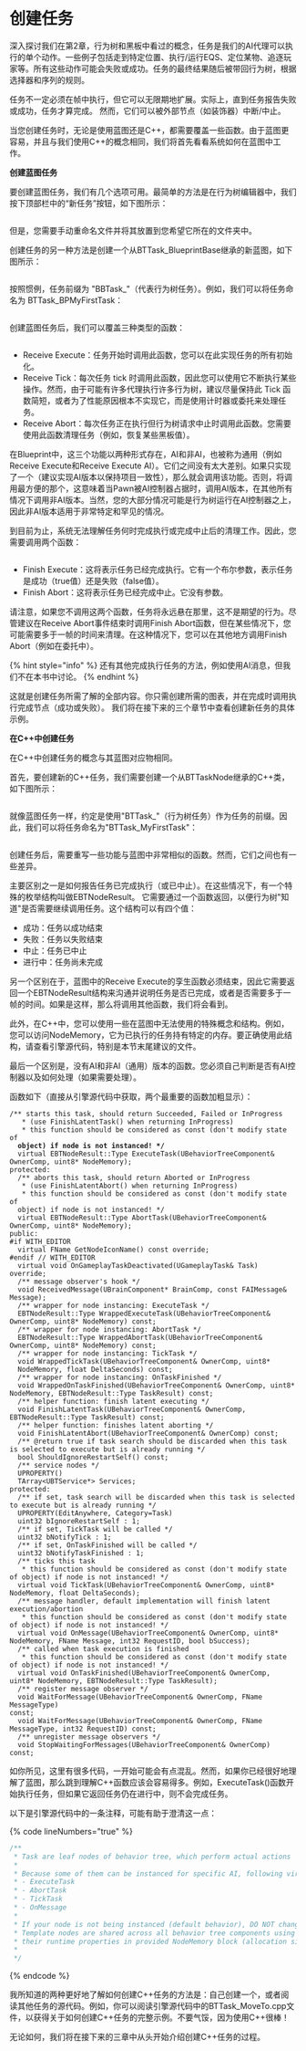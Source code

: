 # 创建任务

深入探讨我们在第2章，行为树和黑板中看过的概念，任务是我们的AI代理可以执行的单个动作。一些例子包括走到特定位置、执行/运行EQS、定位某物、追逐玩家等。所有这些动作可能会失败或成功。任务的最终结果随后被带回行为树，根据选择器和序列的规则。&#x20;

任务不一定必须在帧中执行，但它可以无限期地扩展。实际上，直到任务报告失败或成功，任务才算完成。 然而，它们可以被外部节点（如装饰器）中断/中止。&#x20;

当您创建任务时，无论是使用蓝图还是C++，都需要覆盖一些函数。由于蓝图更容易，并且与我们使用C++的概念相同，我们将首先看看系统如何在蓝图中工作。

**创建蓝图任务**

要创建蓝图任务，我们有几个选项可用。最简单的方法是在行为树编辑器中，我们按下顶部栏中的“新任务”按钮，如下图所示：&#x20;

<figure><img src="../../../.gitbook/assets/image.png" alt=""><figcaption></figcaption></figure>

但是，您需要手动重命名文件并将其放置到您希望它所在的文件夹中。&#x20;

创建任务的另一种方法是创建一个从BTTask\_BlueprintBase继承的新蓝图，如下图所示：

<figure><img src="../../../.gitbook/assets/image (1).png" alt=""><figcaption></figcaption></figure>

按照惯例，任务前缀为 "BBTask\_"（代表行为树任务）。例如，我们可以将任务命名为 BTTask\_BPMyFirstTask：

<figure><img src="../../../.gitbook/assets/image (2).png" alt=""><figcaption></figcaption></figure>

创建蓝图任务后，我们可以覆盖三种类型的函数：

<figure><img src="../../../.gitbook/assets/image (3).png" alt=""><figcaption></figcaption></figure>

* Receive Execute：任务开始时调用此函数，您可以在此实现任务的所有初始化。
* Receive Tick：每次任务 tick 时调用此函数，因此您可以使用它不断执行某些操作。然而，由于可能有许多代理执行许多行为树，建议尽量保持此 Tick 函数简短，或者为了性能原因根本不实现它，而是使用计时器或委托来处理任务。
* Receive Abort：每次任务正在执行但行为树请求中止时调用此函数。您需要使用此函数清理任务（例如，恢复某些黑板值）。

在Blueprint中，这三个功能以两种形式存在，AI和非AI，也被称为通用（例如Receive Execute和Receive Execute AI）。它们之间没有太大差别。如果只实现了一个（建议实现AI版本以保持项目一致性），那么就会调用该功能。否则，将调用最方便的那个，这意味着当Pawn被AI控制器占据时，调用AI版本，在其他所有情况下调用非AI版本。当然，您的大部分情况可能是行为树运行在AI控制器之上，因此非AI版本适用于非常特定和罕见的情况。

到目前为止，系统无法理解任务何时完成执行或完成中止后的清理工作。因此，您需要调用两个函数：

<figure><img src="../../../.gitbook/assets/image (4).png" alt=""><figcaption></figcaption></figure>

* Finish Execute：这将表示任务已经完成执行。它有一个布尔参数，表示任务是成功（true值）还是失败（false值）。
* Finish Abort：这将表示任务已经完成中止。它没有参数。

请注意，如果您不调用这两个函数，任务将永远悬在那里，这不是期望的行为。尽管建议在Receive Abort事件结束时调用Finish Abort函数，但在某些情况下，您可能需要多于一帧的时间来清理。在这种情况下，您可以在其他地方调用Finish Abort（例如在委托中）。

{% hint style="info" %}
还有其他完成执行任务的方法，例如使用AI消息，但我们不在本书中讨论。&#x20;
{% endhint %}

这就是创建任务所需了解的全部内容。你只需创建所需的图表，并在完成时调用执行完成节点（成功或失败）。 我们将在接下来的三个章节中查看创建新任务的具体示例。&#x20;

**在C++中创建任务**

在C++中创建任务的概念与其蓝图对应物相同。&#x20;

首先，要创建新的C++任务，我们需要创建一个从BTTaskNode继承的C++类，如下图所示：

<figure><img src="../../../.gitbook/assets/image (5).png" alt=""><figcaption></figcaption></figure>

就像蓝图任务一样，约定是使用"BTTask\_"（行为树任务）作为任务的前缀。因此，我们可以将任务命名为"BTTask\_MyFirstTask"：&#x20;

<figure><img src="../../../.gitbook/assets/image (6).png" alt=""><figcaption></figcaption></figure>

创建任务后，需要重写一些功能与蓝图中非常相似的函数。然而，它们之间也有一些差异。&#x20;

主要区别之一是如何报告任务已完成执行（或已中止）。在这些情况下，有一个特殊的枚举结构叫做EBTNodeResult。 它需要通过一个函数返回，以便行为树"知道"是否需要继续调用任务。这个结构可以有四个值：&#x20;

* 成功：任务以成功结束
* 失败：任务以失败结束
* 中止：任务已中止
* 进行中：任务尚未完成

另一个区别在于，蓝图中的Receive Execute的孪生函数必须结束，因此它需要返回一个EBTNodeResult结构来沟通并说明任务是否已完成，或者是否需要多于一帧的时间。如果是这样，那么将调用其他函数，我们将会看到。

此外，在C++中，您可以使用一些在蓝图中无法使用的特殊概念和结构。例如，您可以访问NodeMemory，它为已执行的任务持有特定的内存。要正确使用此结构，请查看引擎源代码，特别是本节末尾建议的文件。

最后一个区别是，没有AI和非AI（通用）版本的函数。您必须自己判断是否有AI控制器以及如何处理（如果需要处理）。

函数如下（直接从引擎源代码中获取，两个最重要的函数加粗显示）：

<pre class="language-cpp" data-line-numbers><code class="lang-cpp">/** starts this task, should return Succeeded, Failed or InProgress
   * (use FinishLatentTask() when returning InProgress)
   * this function should be considered as const (don't modify state of
<strong>  object) if node is not instanced! */
</strong>  virtual EBTNodeResult::Type ExecuteTask(UBehaviorTreeComponent&#x26; OwnerComp, uint8* NodeMemory);
protected:
  /** aborts this task, should return Aborted or InProgress
   * (use FinishLatentAbort() when returning InProgress)
   * this function should be considered as const (don't modify state of
  object) if node is not instanced! */
  virtual EBTNodeResult::Type AbortTask(UBehaviorTreeComponent&#x26; OwnerComp, uint8* NodeMemory);
public:
#if WITH_EDITOR
  virtual FName GetNodeIconName() const override;
#endif // WITH_EDITOR
  virtual void OnGameplayTaskDeactivated(UGameplayTask&#x26; Task) override;
  /** message observer's hook */
  void ReceivedMessage(UBrainComponent* BrainComp, const FAIMessage&#x26; Message);
  /** wrapper for node instancing: ExecuteTask */
  EBTNodeResult::Type WrappedExecuteTask(UBehaviorTreeComponent&#x26; OwnerComp, uint8* NodeMemory) const;
  /** wrapper for node instancing: AbortTask */
  EBTNodeResult::Type WrappedAbortTask(UBehaviorTreeComponent&#x26; OwnerComp, uint8* NodeMemory) const;
  /** wrapper for node instancing: TickTask */
  void WrappedTickTask(UBehaviorTreeComponent&#x26; OwnerComp, uint8*
  NodeMemory, float DeltaSeconds) const;
  /** wrapper for node instancing: OnTaskFinished */
  void WrappedOnTaskFinished(UBehaviorTreeComponent&#x26; OwnerComp, uint8* NodeMemory, EBTNodeResult::Type TaskResult) const;
  /** helper function: finish latent executing */
  void FinishLatentTask(UBehaviorTreeComponent&#x26; OwnerComp, EBTNodeResult::Type TaskResult) const;
  /** helper function: finishes latent aborting */
  void FinishLatentAbort(UBehaviorTreeComponent&#x26; OwnerComp) const;
  /** @return true if task search should be discarded when this task is selected to execute but is already running */
  bool ShouldIgnoreRestartSelf() const;
  /** service nodes */
  UPROPERTY()
  TArray&#x3C;UBTService*> Services;
protected:
  /** if set, task search will be discarded when this task is selected to execute but is already running */
  UPROPERTY(EditAnywhere, Category=Task)
  uint32 bIgnoreRestartSelf : 1;
  /** if set, TickTask will be called */
  uint32 bNotifyTick : 1;
  /** if set, OnTaskFinished will be called */
  uint32 bNotifyTaskFinished : 1;
  /** ticks this task
   * this function should be considered as const (don't modify state of object) if node is not instanced! */
  virtual void TickTask(UBehaviorTreeComponent&#x26; OwnerComp, uint8* NodeMemory, float DeltaSeconds);
  /** message handler, default implementation will finish latent execution/abortion
   * this function should be considered as const (don't modify state of object) if node is not instanced! */
  virtual void OnMessage(UBehaviorTreeComponent&#x26; OwnerComp, uint8* NodeMemory, FName Message, int32 RequestID, bool bSuccess);
  /** called when task execution is finished
   * this function should be considered as const (don't modify state of object) if node is not instanced! */
  virtual void OnTaskFinished(UBehaviorTreeComponent&#x26; OwnerComp, uint8* NodeMemory, EBTNodeResult::Type TaskResult);
  /** register message observer */
  void WaitForMessage(UBehaviorTreeComponent&#x26; OwnerComp, FName MessageType)
const;
  void WaitForMessage(UBehaviorTreeComponent&#x26; OwnerComp, FName MessageType, int32 RequestID) const;
  /** unregister message observers */
  void StopWaitingForMessages(UBehaviorTreeComponent&#x26; OwnerComp) const;
</code></pre>

如你所见，这里有很多代码，一开始可能会有点混乱。然而，如果你已经很好地理解了蓝图，那么跳到理解C++函数应该会容易得多。例如，ExecuteTask()函数开始执行任务，但如果它返回任务仍在进行中，则不会完成任务。

以下是引擎源代码中的一条注释，可能有助于澄清这一点：

{% code lineNumbers="true" %}
```cpp
/**
 * Task are leaf nodes of behavior tree, which perform actual actions
 *
 * Because some of them can be instanced for specific AI, following virtual functions are not marked as const:
 * - ExecuteTask
 * - AbortTask
 * - TickTask
 * - OnMessage
 *
 * If your node is not being instanced (default behavior), DO NOT change any properties of object within those functions!
 * Template nodes are shared across all behavior tree components using the same tree asset and must store
 * their runtime properties in provided NodeMemory block (allocation size determined by GetInstanceMemorySize() )
 *
 */
```
{% endcode %}

我所知道的两种更好地了解如何创建C++任务的方法是：自己创建一个，或者阅读其他任务的源代码。例如，你可以阅读引擎源代码中的BTTask\_MoveTo.cpp文件，以获得关于如何创建C++任务的完整示例。不要气馁，因为使用C++很棒！

无论如何，我们将在接下来的三章中从头开始介绍创建C++任务的过程。
